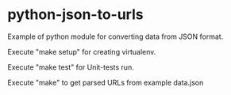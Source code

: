 # python-json-to-urls
Example of python module for converting data from JSON format.

  Execute "make setup" for creating virtualenv.
  
  Execute "make test" for Unit-tests run.
  
  Execute "make" to get parsed URLs from example data.json
